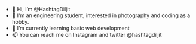 - 👋 Hi, I’m @HashtagDiljit
- 👀 I'm an engineering student, interested in photography and coding as a hobby.
- 🌱 I’m currently learning basic web development
- 📫 You can reach me on Instagram and twitter @hashtagdiljit
